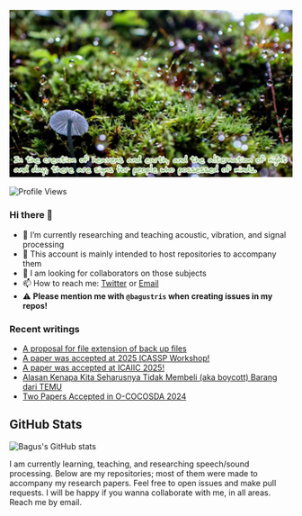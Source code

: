 <!-- insert image -->
![](./images/yamap_minds.jpeg)

![Profile Views](https://komarev.com/ghpvc/?username=bagustris&style=flat-square)

### Hi there 👋
<!-- **bagustris/bagustris** is a ✨ _special_ ✨ repository because its `README.md` (this file) appears on your GitHub profile.⚠️ -->
- 🔭 I’m currently researching and teaching acoustic, vibration, and signal processing
- 💬 This account is mainly intended to host repositories to accompany them
- 👯 I am looking for collaborators on those subjects 
- 📫 How to reach me: [Twitter](https://twitter.com/btatmaja) or [Email](mailto:btatmaja@gmail.com)
-  :warning: **Please mention me with `@bagustris` when creating issues in my repos!**

### Recent writings
<!-- BLOG-POST-LIST:START -->
- [A proposal for file extension of back up files](https://bagustris.blogspot.com/2025/01/a-proposal-for-file-extension-of-back.html)
- [A paper was accepted at 2025 ICASSP Workshop!](https://bagustris.blogspot.com/2025/01/a-paper-was-accepted-at-2025-icassp.html)
- [A paper was accepted at ICAIIC 2025!](https://bagustris.blogspot.com/2025/01/a-paper-was-accepted-at-icaiic-2025.html)
- [Alasan Kenapa Kita Seharusnya Tidak Membeli &lpar;aka boycott&rpar; Barang dari TEMU](https://bagustris.blogspot.com/2024/09/alasan-kenapa-kita-seharusnya-tidak.html)
- [Two Papers Accepted in O-COCOSDA 2024](https://bagustris.blogspot.com/2024/09/two-papers-accepted-in-o-cocosda-2024.html)
<!-- BLOG-POST-LIST:END -->

<!--### My Github Stats
[![](https://github-readme-stats-sigma-five.vercel.app/api?username=bagustris&theme=onedark&hide_title=true&hide_border=true)](https://github.com/bagustris)
-->

## GitHub Stats

![Bagus's GitHub stats](https://github-readme-stats.vercel.app/api?username=bagustris&show_icons=true&theme=radical)

<!--## Top Languages
![Top Languages](https://github-readme-stats.vercel.app/api/top-langs/?username=bagustris&layout=compact&theme=radical)
-->
<!-- - 🤔 I’m looking for help with ... 
- 💬 Ask me about ...
- 😄 Pronouns: ...
- ⚡ Fun fact: ... 
- 🌱 I’m currently also learning and teaching on those subjects 🔭 -->


I am currently learning, teaching, and researching speech/sound processing. Below are my repositories; most of them were made to accompany my research papers. Feel free to open issues and make pull requests. I will be happy if you wanna collaborate with me, in all areas. Reach me by email.

